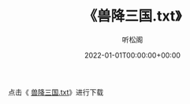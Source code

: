 ﻿---
title:  《兽降三国.txt》
date:   2022-01-01T00:00:00+00:00
author: 听松阁
layout: post
permalink: /兽降三国/
categories: 小说
tags: [小说]
---

点击《 [兽降三国.txt](http://img.660000.xyz/bookstukust/book/bntxt/10/兽降三国.txt)》进行下载